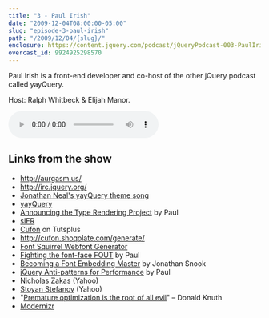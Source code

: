 ```yaml
---
title: "3 - Paul Irish"
date: "2009-12-04T08:00:00-05:00"
slug: "episode-3-paul-irish"
path: "/2009/12/04/{slug}/"
enclosure: https://content.jquery.com/podcast/jQueryPodcast-003-PaulIrish.mp3
overcast_id: 9924925298570
---
```

Paul Irish is a front-end developer and co-host of the other jQuery podcast called yayQuery.

Host: Ralph Whitbeck &amp; Elijah Manor.

<audio src="https://content.jquery.com/podcast/jQueryPodcast-003-PaulIrish.mp3" controls=""></audio>

## Links from the show

* <http://aurgasm.us/>
* <http://irc.jquery.org/>
* [Jonathan Neal's yayQuery theme song](http://jonneal.bandcamp.com/track/yayquery)
* [yayQuery](http://web.archive.org/web/20101109145033/http://yayquery.com/)
* [Announcing the Type Rendering Project](http://www.paulirish.com/2009/announcing-the-type-rendering-project/) by Paul
* [sIFR](http://mikeindustries.com/blog/sifr)
* [Cufon](http://code.tutsplus.com/articles/the-easiest-way-to-use-any-font-you-wish--net-3927) on Tutsplus
* <http://cufon.shoqolate.com/generate/>
* [Font Squirrel Webfont Generator](http://www.fontsquirrel.com/tools/webfont-generator)
* [Fighting the font-face FOUT](http://www.paulirish.com/2009/fighting-the-font-face-fout/) by Paul
* [Becoming a Font Embedding Master](https://snook.ca/archives/html_and_css/becoming-a-font-embedding-master) by Jonathan Snook
* [jQuery Anti-patterns for Performance](http://www.paulirish.com/2009/perf/) by Paul
* [Nicholas Zakas](https://humanwhocodes.com/blog/) (Yahoo)
* [Stoyan Stefanov](https://www.phpied.com/) (Yahoo)
* "[Premature optimization is the root of all evil](https://en.wikipedia.org/wiki/Premature_optimization)" – Donald Knuth
* [Modernizr](http://modernizr.com/)
